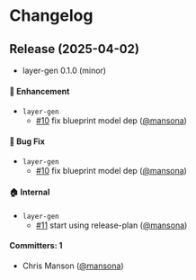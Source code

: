 # Changelog

## Release (2025-04-02)

* layer-gen 0.1.0 (minor)

#### :rocket: Enhancement
* `layer-gen`
  * [#10](https://github.com/mansona/layer-gen/pull/10) fix blueprint model dep ([@mansona](https://github.com/mansona))

#### :bug: Bug Fix
* `layer-gen`
  * [#10](https://github.com/mansona/layer-gen/pull/10) fix blueprint model dep ([@mansona](https://github.com/mansona))

#### :house: Internal
* `layer-gen`
  * [#11](https://github.com/mansona/layer-gen/pull/11) start using release-plan ([@mansona](https://github.com/mansona))

#### Committers: 1
- Chris Manson ([@mansona](https://github.com/mansona))
